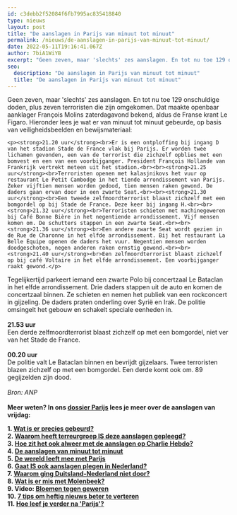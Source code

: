 ```yaml
---
id: c3debb2f52084f6fb7995ac835418840
type: nieuws
layout: post
title: "De aanslagen in Parijs van minuut tot minuut"
permalink: /nieuws/de-aanslagen-in-parijs-van-minuut-tot-minuut/
date: 2022-05-11T19:16:41.067Z
author: 7biA1WiYB
excerpt: "Geen zeven, maar 'slechts' zes aanslagen. En tot nu toe 129 onschuldige doden, plus zeven terroristen die zijn omgekomen. Dat maakte openbaar aanklager François Molins zaterdagavond bekend, aldus de Franse krant Le Figaro. Hieronder lees je wat er van minuut tot minuut gebeurde, op basis van veiligheidsbeelden en bewijsmateriaal:  "
seo:
  description: "De aanslagen in Parijs van minuut tot minuut"
  title: "De aanslagen in Parijs van minuut tot minuut"
---
```

Geen zeven, maar 'slechts' zes aanslagen. En tot nu toe 129 onschuldige doden, plus zeven terroristen die zijn omgekomen. Dat maakte openbaar aanklager François Molins zaterdagavond bekend, aldus de Franse krant Le Figaro. Hieronder lees je wat er van minuut tot minuut gebeurde, op basis van veiligheidsbeelden en bewijsmateriaal:  

    <p><strong>21.20 uur</strong><br>Er is een ontploffing bij ingang D van het stadion Stade de France vlak bij Parijs. Er worden twee lichamen gevonden, een van de terrorist die zichzelf opblies met een bomvest en een van een voorbijganger. President François Hollande van Frankrijk vertrekt meteen uit het stadion.<br><br><strong>21.25 uur</strong><br>Terroristen openen met kalasjnikovs het vuur op restaurant Le Petit Cambodge in het tiende arrondissement van Parijs. Zeker vijftien mensen worden gedood, tien mensen raken gewond. De daders gaan ervan door in een zwarte Seat.<br><br><strong>21.30 uur</strong><br>Een tweede zelfmoordterrorist blaast zichzelf met een bomgordel op bij Stade de France. Deze keer bij ingang H.<br><br><strong>21.32 uur</strong><br>Terroristen schieten met machinegeweren bij Café Bonne Bière in het negentiende arrondissement. Vijf mensen komen om. De schutters stappen in een zwarte Seat.<br><br><strong>21.36 uur</strong><br>Een andere zwarte Seat wordt gezien in de Rue de Charonne in het elfde arrondissement. Bij het restaurant La Belle Équipe openen de daders het vuur. Negentien mensen worden doodgeschoten, negen anderen raken ernstig gewond.<br><br><strong>21.40 uur</strong><br>Een zelfmoordterrorist blaast zichzelf op bij café Voltaire in het elfde arrondissement. Een voorbijganger raakt gewond.</p>
<p>Tegelijkertijd parkeert iemand een zwarte Polo bij concertzaal Le Bataclan in het elfde arrondissement. Drie daders stappen uit de auto en komen de concertzaal binnen. Ze schieten en nemen het publiek van een rockconcert in gijzeling. De daders praten onderling over Syrië en Irak. De politie omsingelt het gebouw en schakelt speciale eenheden in.<br><br><strong>21.53 uur</strong><br>Een derde zelfmoordterrorist blaast zichzelf op met een bomgordel, niet ver van het Stade de France.<br><br><strong>00.20 uur</strong><br>De politie valt Le Bataclan binnen en bevrijdt gijzelaars. Twee terroristen blazen zichzelf op met een bomgordel. Een derde komt ook om. 89 gegijzelden zijn dood.<br><br><em>Bron: ANP</em><br><br><strong>Meer weten? In ons <a href="https://7dagen.netlify.app/dossier-parijs">dossier Parijs</a> lees je meer over de aanslagen van vrijdag:<a href="https://7dagen.netlify.app/nieuws/charlie-hebdo-hoe-zat-dat-ook-alweer"> </a></strong></p>
<p><strong>1. <a href="https://7dagen.netlify.app/nieuws/wat-gebeurde-er-parijs">Wat is er precies gebeurd?</a><br>2. <a href="https://7dagen.netlify.app/nieuws/waarom-heeft-deze-aanslagen-gepleegd">Waarom heeft terreurgroep IS deze aanslagen gepleegd?</a><br>3. <a href="https://7dagen.netlify.app/nieuws/charlie-hebdo-hoe-zat-dat-ook-alweer">Hoe zit het ook alweer met de aanslagen op Charlie Hebdo?</a><br>4. <a href="https://7dagen.netlify.app/nieuws/de-aanslagen-van-minuut-tot-minuut">De aanslagen van minuut tot minuut</a><br>5. <a href="https://7dagen.netlify.app/nieuws/de-wereld-leeft-mee-met-parijs">De wereld leeft mee met Parijs</a><br>6. <a href="https://7dagen.netlify.app/nieuws/gaat-ook-aanslagen-plegen-nederland">Gaat IS ook aanslagen plegen in Nederland?</a><br>7. <a href="https://7dagen.netlify.app/nieuws/waarom-ging-duitsland-nederland-niet-door">Waarom ging Duitsland-Nederland niet door?</a><br>8. <a href="https://7dagen.netlify.app/nieuws/wat-er-mis-met-molenbeek">Wat is er mis met Molenbeek?</a><br>9. Video: <a href="https://7dagen.netlify.app/video/bloemen-tegen-geweren">Bloemen tegen geweren</a><br>10. <a href="https://7dagen.netlify.app/nieuws/7-tips-om-heftig-nieuws-beter-te-verteren">7 tips om heftig nieuws beter te verteren</a><br>11. <a href="https://7dagen.netlify.app/dossier-parijs">Hoe leef je verder na 'Parijs'?</a></strong></p>  
